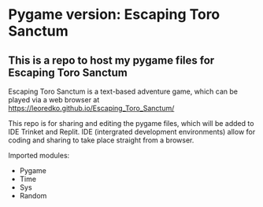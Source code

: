 # Pygame version: Escaping Toro Sanctum


## This is a repo to host my pygame files for Escaping Toro Sanctum

Escaping Toro Sanctum is a text-based adventure game, which can be played via a web browser at https://leoredko.github.io/Escaping_Toro_Sanctum/


This repo is for sharing and editing the pygame files, which will be added to IDE Trinket and Replit. IDE (intergrated development environments) allow for coding and sharing to take place straight from a browser. 


Imported modules:
- Pygame
- Time
- Sys
- Random 
